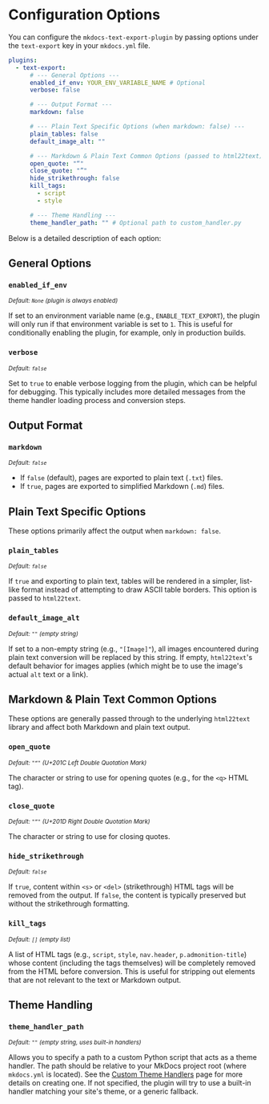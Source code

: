 # Configuration Options

You can configure the `mkdocs-text-export-plugin` by passing options under the `text-export` key in your `mkdocs.yml` file.

```yaml
plugins:
  - text-export:
      # --- General Options ---
      enabled_if_env: YOUR_ENV_VARIABLE_NAME # Optional
      verbose: false

      # --- Output Format ---
      markdown: false

      # --- Plain Text Specific Options (when markdown: false) ---
      plain_tables: false
      default_image_alt: ""

      # --- Markdown & Plain Text Common Options (passed to html22text) ---
      open_quote: "“"
      close_quote: "”"
      hide_strikethrough: false
      kill_tags:
        - script
        - style

      # --- Theme Handling ---
      theme_handler_path: "" # Optional path to custom_handler.py
```

Below is a detailed description of each option:

## General Options

### `enabled_if_env`
<small>*Default: `None` (plugin is always enabled)*</small>

If set to an environment variable name (e.g., `ENABLE_TEXT_EXPORT`), the plugin will only run if that environment variable is set to `1`. This is useful for conditionally enabling the plugin, for example, only in production builds.

### `verbose`
<small>*Default: `false`*</small>

Set to `true` to enable verbose logging from the plugin, which can be helpful for debugging. This typically includes more detailed messages from the theme handler loading process and conversion steps.

## Output Format

### `markdown`
<small>*Default: `false`*</small>

- If `false` (default), pages are exported to plain text (`.txt`) files.
- If `true`, pages are exported to simplified Markdown (`.md`) files.

## Plain Text Specific Options

These options primarily affect the output when `markdown: false`.

### `plain_tables`
<small>*Default: `false`*</small>

If `true` and exporting to plain text, tables will be rendered in a simpler, list-like format instead of attempting to draw ASCII table borders. This option is passed to `html22text`.

### `default_image_alt`
<small>*Default: `""` (empty string)*</small>

If set to a non-empty string (e.g., `"[Image]"`), all images encountered during plain text conversion will be replaced by this string. If empty, `html22text`'s default behavior for images applies (which might be to use the image's actual `alt` text or a link).

## Markdown & Plain Text Common Options

These options are generally passed through to the underlying `html22text` library and affect both Markdown and plain text output.

### `open_quote`
<small>*Default: `"“"` (U+201C Left Double Quotation Mark)*</small>

The character or string to use for opening quotes (e.g., for the `<q>` HTML tag).

### `close_quote`
<small>*Default: `"”"` (U+201D Right Double Quotation Mark)*</small>

The character or string to use for closing quotes.

### `hide_strikethrough`
<small>*Default: `false`*</small>

If `true`, content within `<s>` or `<del>` (strikethrough) HTML tags will be removed from the output. If `false`, the content is typically preserved but without the strikethrough formatting.

### `kill_tags`
<small>*Default: `[]` (empty list)*</small>

A list of HTML tags (e.g., `script`, `style`, `nav.header`, `p.admonition-title`) whose content (including the tags themselves) will be completely removed from the HTML before conversion. This is useful for stripping out elements that are not relevant to the text or Markdown output.

## Theme Handling

### `theme_handler_path`
<small>*Default: `""` (empty string, uses built-in handlers)*</small>

Allows you to specify a path to a custom Python script that acts as a theme handler. The path should be relative to your MkDocs project root (where `mkdocs.yml` is located). See the [Custom Theme Handlers](theme_handlers.md) page for more details on creating one. If not specified, the plugin will try to use a built-in handler matching your site's theme, or a generic fallback.